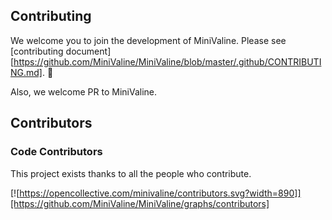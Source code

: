 ## Contributing

We welcome you to join the development of MiniValine. Please see [contributing document][https://github.com/MiniValine/MiniValine/blob/master/.github/CONTRIBUTING.md]. 🤗

Also, we welcome PR to MiniValine.

## Contributors

### Code Contributors

This project exists thanks to all the people who contribute. 

[![https://opencollective.com/minivaline/contributors.svg?width=890]][https://github.com/MiniValine/MiniValine/graphs/contributors]

